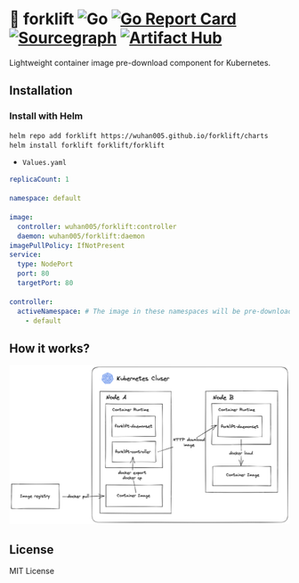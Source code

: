 # 🚜 forklift ![Go](https://github.com/wuhan005/forklift/workflows/Go/badge.svg) [![Go Report Card](https://goreportcard.com/badge/github.com/wuhan005/forklift)](https://goreportcard.com/report/github.com/wuhan005/forklift) [![Sourcegraph](https://img.shields.io/badge/view%20on-Sourcegraph-brightgreen.svg?logo=sourcegraph)](https://sourcegraph.com/github.com/wuhan005/forklift) [![Artifact Hub](https://img.shields.io/endpoint?url=https://artifacthub.io/badge/repository/forklift)](https://artifacthub.io/packages/search?repo=forklift)

Lightweight container image pre-download component for Kubernetes.

## Installation

### Install with Helm

```bash
helm repo add forklift https://wuhan005.github.io/forklift/charts
helm install forklift forklift/forklift
```

* `Values.yaml`

```yaml
replicaCount: 1

namespace: default

image:
  controller: wuhan005/forklift:controller
  daemon: wuhan005/forklift:daemon
imagePullPolicy: IfNotPresent
service:
  type: NodePort
  port: 80
  targetPort: 80

controller:
  activeNamespace: # The image in these namespaces will be pre-downloaded.
    - default
```

## How it works?

![Architecture](./dev/forklift-architecture.png)

## License

MIT License
